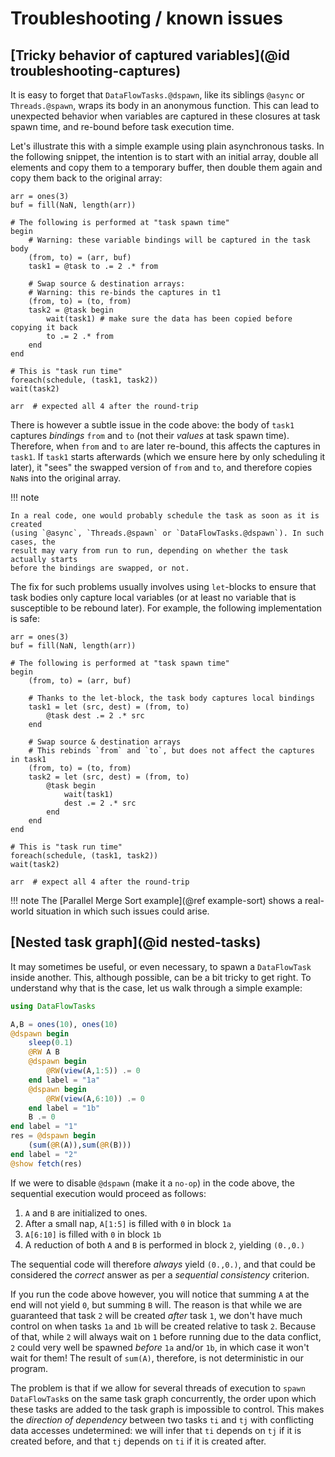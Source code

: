 # Troubleshooting / known issues

## [Tricky behavior of captured variables](@id troubleshooting-captures)

It is easy to forget that `DataFlowTasks.@dspawn`, like its siblings `@async` or
`Threads.@spawn`, wraps its body in an anonymous function. This can lead to
unexpected behavior when variables are captured in these closures at task spawn
time, and re-bound before task execution time.

Let's illustrate this with a simple example using plain asynchronous tasks. In
the following snippet, the intention is to start with an initial array, double
all elements and copy them to a temporary buffer, then double them again and
copy them back to the original array:

```@example
arr = ones(3)
buf = fill(NaN, length(arr))

# The following is performed at "task spawn time"
begin
    # Warning: these variable bindings will be captured in the task body
    (from, to) = (arr, buf)
    task1 = @task to .= 2 .* from
    
    # Swap source & destination arrays:
    # Warning: this re-binds the captures in t1
    (from, to) = (to, from)
    task2 = @task begin
        wait(task1) # make sure the data has been copied before copying it back
        to .= 2 .* from
    end
end

# This is "task run time"
foreach(schedule, (task1, task2))
wait(task2)

arr  # expected all 4 after the round-trip
```

There is however a subtle issue in the code above: the body of `task1` captures
*bindings* `from` and `to` (not their *values* at task spawn time). Therefore,
when `from` and `to` are later re-bound, this affects the captures in
`task1`. If `task1` starts afterwards (which we ensure here by only scheduling
it later), it "sees" the swapped version of `from` and `to`, and therefore
copies `NaN`s into the original array.

!!! note

    In a real code, one would probably schedule the task as soon as it is created
    (using `@async`, `Threads.@spawn` or `DataFlowTasks.@dspawn`). In such cases, the
    result may vary from run to run, depending on whether the task actually starts
    before the bindings are swapped, or not.

The fix for such problems usually involves using `let`-blocks to ensure that
task bodies only capture local variables (or at least no variable that is
susceptible to be rebound later). For example, the following implementation is
safe:

```@example
arr = ones(3)
buf = fill(NaN, length(arr))

# The following is performed at "task spawn time"
begin
    (from, to) = (arr, buf)
    
    # Thanks to the let-block, the task body captures local bindings
    task1 = let (src, dest) = (from, to)
        @task dest .= 2 .* src
    end

    # Swap source & destination arrays
    # This rebinds `from` and `to`, but does not affect the captures in task1
    (from, to) = (to, from)
    task2 = let (src, dest) = (from, to)
        @task begin
            wait(task1)
            dest .= 2 .* src
        end
    end
end

# This is "task run time"
foreach(schedule, (task1, task2))
wait(task2)

arr  # expect all 4 after the round-trip
```

!!! note
    The [Parallel Merge Sort example](@ref example-sort) shows a real-world
    situation in which such issues could arise.

## [Nested task graph](@id nested-tasks)

It may sometimes be useful, or even necessary, to spawn a `DataFlowTask` inside
another. This, although possible, can be a bit tricky to get right. To
understand why that is the case, let us walk through a simple example:

```julia
using DataFlowTasks

A,B = ones(10), ones(10)
@dspawn begin
    sleep(0.1)
    @RW A B
    @dspawn begin
        @RW(view(A,1:5)) .= 0
    end label = "1a"
    @dspawn begin
        @RW(view(A,6:10)) .= 0 
    end label = "1b"
    B .= 0
end label = "1"
res = @dspawn begin
    (sum(@R(A)),sum(@R(B))) 
end label = "2"
@show fetch(res)
```

If we were to disable `@dspawn` (make it a `no-op`) in the code above, the
sequential execution would proceed as follows:

1. `A` and `B` are initialized to ones.
2. After a small nap, `A[1:5]` is filled with `0` in block `1a`
3. `A[6:10]` is filled with `0` in block `1b`
4. A reduction of both `A` and `B` is performed in block `2`, yielding `(0.,0.)`

The sequential code will therefore *always* yield `(0.,0.)`, and that could be
considered the *correct* answer as per a *sequential consistency* criterion.

If you run the code above however, you will notice that summing `A` at the end
will not yield `0`, but summing `B` will. The reason is that while we are
guaranteed that task `2` will be created *after* task `1`, we don't have much control on
when tasks `1a` and `1b` will be created relative to task `2`. Because of that,
while `2` will always wait on `1` before running due to the data conflict, `2`
could very well be spawned *before* `1a` and/or `1b`, in which case it won't
wait for them! The result of `sum(A)`, therefore, is not deterministic in our
program.

The problem is that if we allow for several threads of execution to `spawn`
`DataFlowTask`s on the same task graph concurrently, the order upon which these
tasks are added to the task graph is impossible to control. This makes the
*direction of dependency* between two tasks `ti` and `tj` with conflicting data
accesses undetermined: we will infer that `ti` depends on `tj` if it is created
before, and that `tj` depends on `ti` if it is created after.
